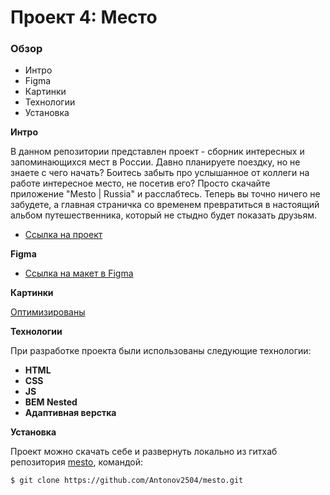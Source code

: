 # Проект 4: Место

### Обзор

* Интро
* Figma
* Картинки
* Технологии
* Установка

**Интро**

В данном репозитории представлен проект - сборник интересных и запоминающихся мест в России. Давно планируете поездку, но не знаете с чего начать? Боитесь забыть про услышанное от коллеги на работе интересное место, не посетив его? Просто скачайте приложение "Mesto | Russia" и расслабтесь. Теперь вы точно ничего не забудете, а главная страничка со временем превратиться в настоящий альбом путешественника, который не стыдно будет показать друзьям.

* [Ссылка на проект](https://antonov2504.github.io/mesto/)

**Figma**

* [Ссылка на макет в Figma](https://www.figma.com/file/StZjf8HnoeLdiXS7dYrLAh/JavaScript.-Sprint-4)

**Картинки**

[Оптимизированы](https://tinypng.com/)

**Технологии**

 При разработке проекта были использованы следующие технологии:

- **HTML**
- **CSS**
- **JS**
- **BEM Nested**
- **Адаптивная верстка**

**Установка**

Проект можно скачать себе и развернуть локально из гитхаб репозитория [mesto](https://github.com/Antonov2504/mesto), командой:
 ```html
$ git clone https://github.com/Antonov2504/mesto.git
```
